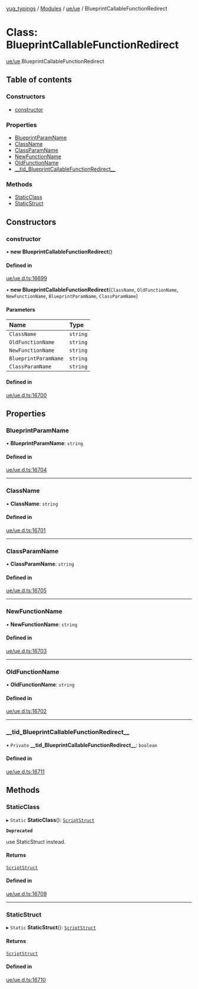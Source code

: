 [yug_typings](../README.md) / [Modules](../modules.md) / [ue/ue](../modules/ue_ue.md) / BlueprintCallableFunctionRedirect

# Class: BlueprintCallableFunctionRedirect

[ue/ue](../modules/ue_ue.md).BlueprintCallableFunctionRedirect

## Table of contents

### Constructors

- [constructor](ue_ue.BlueprintCallableFunctionRedirect.md#constructor)

### Properties

- [BlueprintParamName](ue_ue.BlueprintCallableFunctionRedirect.md#blueprintparamname)
- [ClassName](ue_ue.BlueprintCallableFunctionRedirect.md#classname)
- [ClassParamName](ue_ue.BlueprintCallableFunctionRedirect.md#classparamname)
- [NewFunctionName](ue_ue.BlueprintCallableFunctionRedirect.md#newfunctionname)
- [OldFunctionName](ue_ue.BlueprintCallableFunctionRedirect.md#oldfunctionname)
- [\_\_tid\_BlueprintCallableFunctionRedirect\_\_](ue_ue.BlueprintCallableFunctionRedirect.md#__tid_blueprintcallablefunctionredirect__)

### Methods

- [StaticClass](ue_ue.BlueprintCallableFunctionRedirect.md#staticclass)
- [StaticStruct](ue_ue.BlueprintCallableFunctionRedirect.md#staticstruct)

## Constructors

### constructor

• **new BlueprintCallableFunctionRedirect**()

#### Defined in

[ue/ue.d.ts:16699](https://github.com/YugMetaverse/yug_typings/blob/b7d9b19/ue/ue.d.ts#L16699)

• **new BlueprintCallableFunctionRedirect**(`ClassName`, `OldFunctionName`, `NewFunctionName`, `BlueprintParamName`, `ClassParamName`)

#### Parameters

| Name | Type |
| :------ | :------ |
| `ClassName` | `string` |
| `OldFunctionName` | `string` |
| `NewFunctionName` | `string` |
| `BlueprintParamName` | `string` |
| `ClassParamName` | `string` |

#### Defined in

[ue/ue.d.ts:16700](https://github.com/YugMetaverse/yug_typings/blob/b7d9b19/ue/ue.d.ts#L16700)

## Properties

### BlueprintParamName

• **BlueprintParamName**: `string`

#### Defined in

[ue/ue.d.ts:16704](https://github.com/YugMetaverse/yug_typings/blob/b7d9b19/ue/ue.d.ts#L16704)

___

### ClassName

• **ClassName**: `string`

#### Defined in

[ue/ue.d.ts:16701](https://github.com/YugMetaverse/yug_typings/blob/b7d9b19/ue/ue.d.ts#L16701)

___

### ClassParamName

• **ClassParamName**: `string`

#### Defined in

[ue/ue.d.ts:16705](https://github.com/YugMetaverse/yug_typings/blob/b7d9b19/ue/ue.d.ts#L16705)

___

### NewFunctionName

• **NewFunctionName**: `string`

#### Defined in

[ue/ue.d.ts:16703](https://github.com/YugMetaverse/yug_typings/blob/b7d9b19/ue/ue.d.ts#L16703)

___

### OldFunctionName

• **OldFunctionName**: `string`

#### Defined in

[ue/ue.d.ts:16702](https://github.com/YugMetaverse/yug_typings/blob/b7d9b19/ue/ue.d.ts#L16702)

___

### \_\_tid\_BlueprintCallableFunctionRedirect\_\_

• `Private` **\_\_tid\_BlueprintCallableFunctionRedirect\_\_**: `boolean`

#### Defined in

[ue/ue.d.ts:16711](https://github.com/YugMetaverse/yug_typings/blob/b7d9b19/ue/ue.d.ts#L16711)

## Methods

### StaticClass

▸ `Static` **StaticClass**(): [`ScriptStruct`](ue_ue.ScriptStruct.md)

**`Deprecated`**

use StaticStruct instead.

#### Returns

[`ScriptStruct`](ue_ue.ScriptStruct.md)

#### Defined in

[ue/ue.d.ts:16709](https://github.com/YugMetaverse/yug_typings/blob/b7d9b19/ue/ue.d.ts#L16709)

___

### StaticStruct

▸ `Static` **StaticStruct**(): [`ScriptStruct`](ue_ue.ScriptStruct.md)

#### Returns

[`ScriptStruct`](ue_ue.ScriptStruct.md)

#### Defined in

[ue/ue.d.ts:16710](https://github.com/YugMetaverse/yug_typings/blob/b7d9b19/ue/ue.d.ts#L16710)
